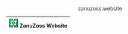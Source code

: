 <p align="center">zanuzoss.website</p>

| <kbd><img src="Media/logo.png" margin-top="20px" width="25px"></kbd>&nbsp;ZanuZoss Website |
|----------------------------------|
